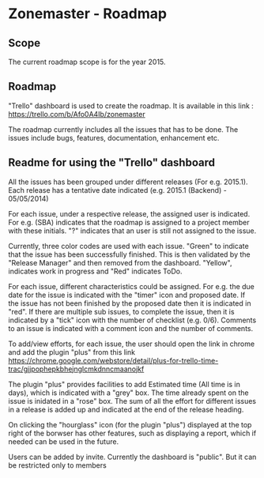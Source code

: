 # Zonemaster - Roadmap

## Scope
The current roadmap scope is for the year 2015.

## Roadmap 

"Trello" dashboard is used to create the roadmap. It is available in this link :
https://trello.com/b/Afo0A4Ib/zonemaster

The roadmap currently includes all the issues that has to be done. The issues
include bugs, features, documentation, enhancement etc.

## Readme for using the "Trello" dashboard

All the issues has been grouped under different releases (For e.g. 2015.1). Each
release has a tentative date indicated (e.g. 2015.1 (Backend)  - 05/05/2014) 

For each issue, under a respective release, the assigned user is indicated. For e.g. (SBA) indicates that
the roadmap is assigned to a project member with these initials. "?" indicates
that an user is still not assigned to the issue.

Currently, three color codes are used with each issue. "Green" to indicate that the issue has
been successfully finished. This is then validated by the "Release Manager" and
then removed from the dashboard. "Yellow", indicates work in progress and "Red"
indicates ToDo. 

For each issue, different characteristics could be assigned. For e.g. the due
date for the issue is indicated with the "timer" icon and proposed date. If the
issue has not been finished by the proposed date then it is indicated in "red".
If there are multiple sub issues, to complete the issue, then it is indicated by
a "tick" icon with the number of checklist (e.g. 0/6). Comments to an issue is indicated 
with a comment icon and the number of comments. 

To add/view efforts, for each issue, the user should open the link in chrome and
add the plugin "plus" from this link
https://chrome.google.com/webstore/detail/plus-for-trello-time-trac/gjjpophepkbhejnglcmkdnncmaanojkf

The plugin "plus" provides facilities to add Estimated time (All time is in days),
which is indicated with a "grey" box. The time already spent on the issue is
inidated in a "rose" box. The sum of all the effort for different issues in a
release is added up and indicated at the end of the release heading.

On clicking the  "hourglass" icon (for the plugin "plus") displayed at the top right of
the borwser has other features, such as displaying a report, which if needed can
be used in the future. 



Users can be added by invite. Currently the dashboard is "public". But it can be
restricted only to members




